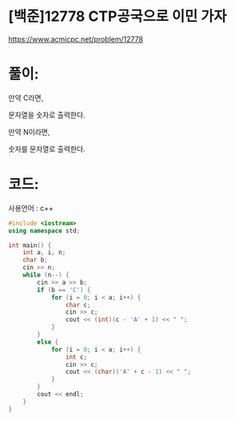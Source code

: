 # [백준]12778 CTP공국으로 이민 가자


https://www.acmicpc.net/problem/12778

# 풀이:

만약 C라면,

문자열을 숫자로 출력한다.

만약 N이라면,

숫자를 문자열로 출력한다.



# **코드:** 

사용언어 : c++

```c++
#include <iostream>
using namespace std;

int main() {
	int a, i, n;
	char b;
	cin >> n;
	while (n--) {
		cin >> a >> b;
		if (b == 'C') {
			for (i = 0; i < a; i++) {
				char c;
				cin >> c;
				cout << (int)(c - 'A' + 1) << " ";
			}
		}
		else {
			for (i = 0; i < a; i++) {
				int c;
				cin >> c;
				cout << (char)('A' + c - 1) << " ";
			}
		}
		cout << endl;
	}
}
```
